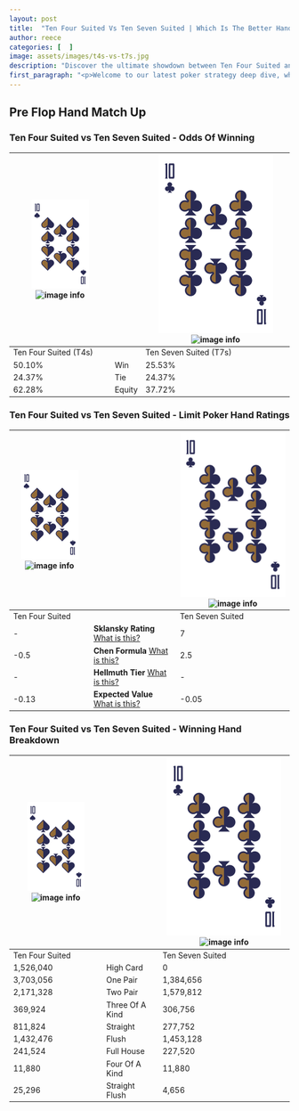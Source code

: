```yaml
---
layout: post
title:  "Ten Four Suited Vs Ten Seven Suited | Which Is The Better Hand In Poker? A Complete Guide"
author: reece
categories: [  ]
image: assets/images/t4s-vs-t7s.jpg
description: "Discover the ultimate showdown between Ten Four Suited and Ten Seven Suited in poker! Uncover the odds, strategies, and scenarios where one hand triumphs over the other. Get ready to up your poker game with this thrilling analysis."
first_paragraph: "<p>Welcome to our latest poker strategy deep dive, where we're pitting two distinct hands against each other in a high-stakes showdown: Ten Four Suited vs Ten Seven Suited.</p><p>In the dynamic world of poker, every decision counts, and knowing which hand holds the upper hand is key to your success at the table.</p><p>In this article, we'll dissect these two hands, explore the scenarios where one dominates the other, and equip you with the knowledge to make strategic choices that can tip the odds in your favor.</p><p>Get ready to unravel the intriguing dynamics of these poker hands and elevate your game to new heights.</p>"
---
```




[comment]: # (sp0)

## Pre Flop Hand Match Up

<div class="table hand-ratings" markdown="1"> 



### Ten Four Suited vs Ten Seven Suited - Odds Of Winning


    
| ![image info](assets/images/hand1/T.png) ![image info](assets/images/hand1/4s.png) |  | ![image info](assets/images/hand2/T.png) ![image info](assets/images/hand2/7s.png) |
| -------- | -------- | -------- |
| Ten Four Suited (T4s) |  | Ten Seven Suited (T7s) |
| 50.10% | Win | 25.53% |
| 24.37% | Tie | 24.37% |
| 62.28% | Equity | 37.72% |




[comment]: # (sp1)



### Ten Four Suited vs Ten Seven Suited - Limit Poker Hand Ratings


    
| ![image info](assets/images/hand1/T.png) ![image info](assets/images/hand1/4s.png) |  | ![image info](assets/images/hand2/T.png) ![image info](assets/images/hand2/7s.png) |
| -------- | -------- | -------- |
| Ten Four Suited |  | Ten Seven Suited |
| - | **Sklansky Rating** [What is this?](/sklansky-rating-explained) | 7 |
| -0.5 | **Chen Formula** [What is this?](/chen-formula-explained) | 2.5 |
| - | **Hellmuth Tier** [What is this?](/Hellmuth-tier-explained) | - |
| -0.13 | **Expected Value** [What is this?](/expected-value-explained) | -0.05 |




[comment]: # (sp2)



### Ten Four Suited vs Ten Seven Suited - Winning Hand Breakdown


    
| ![image info](assets/images/hand1/T.png) ![image info](assets/images/hand1/4s.png) |  | ![image info](assets/images/hand2/T.png) ![image info](assets/images/hand2/7s.png) |
| -------- | -------- | -------- |
| Ten Four Suited |  | Ten Seven Suited |
| 1,526,040 | High Card | 0 |
| 3,703,056 | One Pair | 1,384,656 |
| 2,171,328 | Two Pair | 1,579,812 |
| 369,924 | Three Of A Kind | 306,756 |
| 811,824 | Straight | 277,752 |
| 1,432,476 | Flush | 1,453,128 |
| 241,524 | Full House | 227,520 |
| 11,880 | Four Of A Kind | 11,880 |
| 25,296 | Straight Flush | 4,656 |




[comment]: # (sp3)



</div>

[comment]: # (sp4)



[comment]: # (sp5)

